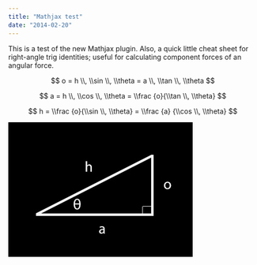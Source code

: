 ```yaml
---
title: "Mathjax test"
date: "2014-02-20"
---
```


This is a test of the new Mathjax plugin. Also, a quick little cheat sheet for right-angle trig identities; useful for calculating component forces of an angular force.

$$ o = h \\, \\sin \\, \\theta = a \\, \\tan \\, \\theta $$

$$ a = h \\, \\cos \\, \\theta = \\frac {o}{\\tan \\, \\theta} $$

$$ h = \\frac {o}{\\sin \\, \\theta} = \\frac {a} {\\cos \\, \\theta} $$

[![trig_cheat_sheet](images/trig_cheat_sheet.jpg)](http://scenic-shop.com/wp/wp-content/uploads/2014/02/trig_cheat_sheet.jpg)
